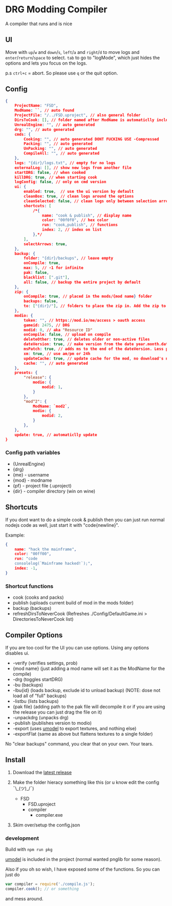 # DRG Modding Compiler

A compiler that runs and is nice

## UI

Move with `up`/`w` and `down`/`s`, `left`/`a` and `right`/`d` to move logs and `enter`/`return`/`space` to select.
`tab` to go to "logMode", which just hides the options and lets you focus on the logs.

p.s `ctrl+c` = abort. So please use `q` or the quit option.

## Config

```json
{
    ProjectName: "FSD",
    ModName: ``, // auto found
    ProjectFile: "/../FSD.uproject", // also general folder
    DirsToCook: [], // folder named after ModName is automaticlly included
    UnrealEngine: "", // auto generated
    drg: "", // auto generated
    cmds: {
        Cooking: "", // auto generated DONT FUCKING USE -Compressed
        Packing: "", // auto generated
        UnPacking: "", // auto generated
        CompileAll: "", // auto generated
    },
    logs: "{dir}/logs.txt", // empty for no logs
    externalLog: [], // show new logs from another file
    startDRG: false, // when cooked
    killDRG: true, // when starting cook
    logConfig: false, // only on cmd version
    ui: {
        enabled: true,  // use the ui version by default
        cleanBox: true, // clean logs around the options
        cleanSelected: false, // clean logs only between selection arrows
        shortcuts: [
            /*{
                name: "cook & publish", // display name
                color: "00f0f0", // hex color
                run: "cook,publish", // functions
                index: 2, // index on list
            },*/
        ],
        selectArrows: true,
    },
    backup: {
        folder: "{dir}/backups", // leave empty
        onCompile: true,
        max: 5, // -1 for infinite
        pak: false,
        blacklist: [".git"],
        all: false, // backup the entire project by default
    },
    zip: {
        onCompile: true, // placed in the mods/{mod name} folder
        backups: false,
        to: ["{dir}/"], // folders to place the zip in. Add the zip to the current folder, for if you want to add the zip to github and to modio https://github.com/nickelc/upload-to-modio
    },
    modio: {
        token: "", // https://mod.io/me/access > oauth access
        gameid: 2475, // DRG
        modid: 0, // aka "Resource ID"
        onCompile: false, // upload on compile
        deleteOther: true, // deletes older or non-active files
        dateVersion: true, // make version from the date year.month.date, otherwise get version from project
        msPatch: true, // adds ms to the end of the dateVersion. Less prefered then default (applied when deleteOther=false).
        xm: true, // use am/pm or 24h
        updateCache: true, // update cache for the mod, no download's needed!
        cache: "", // auto generated
    },
    presets: {
        "release": {
            modio: {
                modid: 1,
            }
        },
        "mod^2": {
            ModName: `mod2`,
            modio: {
                modid: 2,
            }
        },
    },
    update: true, // automaticlly update
}
```

### Config path variables

- {UnrealEngine}
- {drg}
- {me} - username
- {mod} - modname
- {pf} - project file (.uproject)
- {dir} - compiler directory (win on wine)

## Shortcuts

If you dont want to do a simple cook & publish then you can just run normal nodejs code as well,
just start it with "code{newline}".

Example:

```json
{
    name: "hack the mainframe",
    color: "00ff00",
    run: "code
    consolelog(`Mainframe hacked!`);",
    index: -1,
}
```

### Shortcut functions

- cook (cooks and packs)
- publish (uploads current build of mod in the mods folder)
- backup (backups)
- refreshDirsToNeverCook (Refreshes ./Config/DefaultGame.ini > DirectoriesToNeverCook list)

## Compiler Options

If you are too cool for the UI you can use options. Using any options disables ui.

- -verify (verifies settings, prob)
- {mod name} (just adding a mod name will set it as the ModName for the compile)
- -drg (toggles startDRG)
- -bu (backups)
- -lbu{id} (loads backup, exclude id to unload backup) (NOTE: dose not load all of "full" backups)
- -listbu (lists backups)
- {pak file} (adding path to the pak file will decompile it or if you are using the release you can just drag the file on it)
- -unpackdrg (unpacks drg)
- -publish (publishes version to modio)
- -export (uses [umodel](https://github.com/gildor2/UEViewer) to export textures, and nothing else)
- -exportFlat (same as above but flattens textures to a single folder)

No "clear backups" command, you clear that on your own. Your tears.

## Install

1. Download the [latest release](https://github.com/MrCreaper/drg-linux-modding/releases/latest)
2. Make the folder hieracy something like this (or u know edit the config ¯\\\_(ツ)\_/¯)
   - FSD
     - FSD.uproject
     - compiler
       - compiler.exe

3. Skim over/setup the config.json

### development

Build with `npm run pkg`

[umodel](https://github.com/gildor2/UEViewer) is included in the project (normal wanted pnglib for some reason).

Also if you oh so wish, I have exposed some of the functions.
So you can just do

```js
var compiler = require('./compile.js');
compiler.cook(); // or something
```

and mess around.
